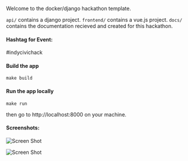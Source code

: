 Welcome to the docker/django hackathon template.

`api/` contains a django project.
`frontend/` contains a vue.js project.
`docs/` contains the documentation recieved and created for this hackathon.


#### Hashtag for Event:
\#indycivichack

#### Build the app
```make build```

#### Run the app locally
```make run```

then go to http://localhost:8000 on your machine.



#### Screenshots:

![Screen Shot](images/Foober1.png?raw=true "Screen Shot")

![Screen Shot](images/Foober2.png?raw=true "Screen Shot")
